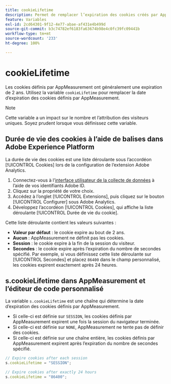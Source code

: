 ```yaml
---
title: cookieLifetime
description: Permet de remplacer l’expiration des cookies créés par AppMeasurement.
feature: Variables
exl-id: 2cd64301-9f12-4e77-abae-af431e4b499d
source-git-commit: b3c74782ef6183fa63674b98e4c0fc39fc09441b
workflow-type: tm+mt
source-wordcount: '233'
ht-degree: 100%

---
```


# cookieLifetime

Les cookies définis par AppMeasurement ont généralement une expiration de 2 ans. Utilisez la variable `cookieLifetime` pour remplacer la date d’expiration des cookies définis par AppMeasurement.

>[!NOTE]
>
>Cette variable a un impact sur le nombre et l’attribution des visiteurs uniques. Soyez prudent lorsque vous définissez cette variable.

## Durée de vie des cookies à l’aide de balises dans Adobe Experience Platform

La durée de vie des cookies est une liste déroulante sous l’accordéon [!UICONTROL Cookies] lors de la configuration de l’extension Adobe Analytics.

1. Connectez-vous à l’[interface utilisateur de la collecte de données](https://experience.adobe.com/data-collection) à l’aide de vos identifiants Adobe ID.
1. Cliquez sur la propriété de votre choix.
1. Accédez à l’onglet [!UICONTROL Extensions], puis cliquez sur le bouton [!UICONTROL Configurer] sous Adobe Analytics.
1. Développez l’accordéon [!UICONTROL Cookies], qui affiche la liste déroulante [!UICONTROL Durée de vie du cookie].

Cette liste déroulante contient les valeurs suivantes :

* **Valeur par défaut** : le cookie expire au bout de 2 ans.
* **Aucun** : AppMeasurement ne définit pas les cookies.
* **Session** : le cookie expire à la fin de la session du visiteur.
* **Secondes** : le cookie expire après l’expiration du nombre de secondes spécifié. Par exemple, si vous définissez cette liste déroulante sur [!UICONTROL Secondes] et placez `86400` dans le champ personnalisé, les cookies expirent exactement après 24 heures.

## s.cookieLifetime dans AppMeasurement et l’éditeur de code personnalisé

La variable `s.cookieLifetime` est une chaîne qui détermine la date d’expiration des cookies définis par AppMeasurement.

* Si celle-ci est définie sur `SESSION`, les cookies définis par AppMeasurement expirent une fois la session du navigateur terminée.
* Si celle-ci est définie sur `NONE`, AppMeasurement ne tente pas de définir des cookies.
* Si celle-ci est définie sur une chaîne entière, les cookies définis par AppMeasurement expirent après l’expiration du nombre de secondes spécifié.

```js
// Expire cookies after each session
s.cookieLifetime = "SESSION";

// Expire cookies after exactly 24 hours
s.cookieLifetime = "86400";
```
